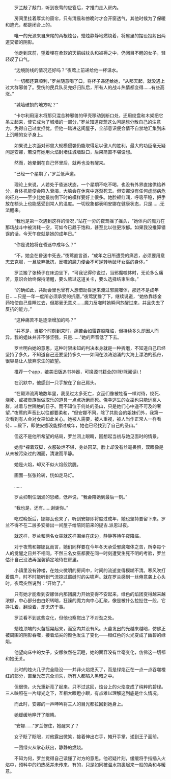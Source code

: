　　罗兰敲了敲门，听到夜莺的应答后，才推门走入房内。

　　房间里挂着厚实的窗帘，只有清晨和傍晚时才会开窗透气，其他时候为了保暖和遮光，都是闭合上的。

　　唯一的光源来自床尾的两根烛台，蜡烛静静地燃烧着，将屋里的摆设投射出两道交错的阴影。

　　他走到床前，望着埋在柔软的天鹅绒枕头和被褥之中，仍闭目不醒的女子，轻轻叹了口气。

　　“边境防线的情况还好吗？”夜莺上前递给他一杯温水。

　　“一切都还算顺利，”罗兰随意喝了口，将杯子递还给她，“从那天起，就没遇上过大群邪兽了。受伤的民兵队员完好归队后，所有人的战斗热情都变得……有些高涨。”

　　“城墙破损的地方呢？”

　　“卡尔利用滚木将那只混合种邪兽的甲壳移动到断口处，还用绞盘和木架把它吊立起来，使它成为了城墙的一部分，”罗兰知道夜莺这么问是想分散自己的注意力，免得自己过度担忧。但他一踏进这间屋子，全部意识便会情不自禁地汇集到床上沉睡的女子身上。

　　如果说上次面对邪兽大规模侵袭仍能取得足以傲人的胜利，最大的功臣毫无疑问是安娜，若没有她用火焰封堵住城墙缺口，后果简直不堪设想。

　　然而，她晕倒在自己怀里后，就再也没有醒来。

　　“已经一个星期了，”罗兰低声道。

　　理论上来说，人若处于昏迷状态，一个星期不吃不喝，也没有外界直接供给养分，身体机能便会陷入衰竭，大脑会在休克中逐渐死去。但安娜没有任何虚弱病危的征兆——至少比她最初倒下时的模样要好上很多。她脸颊红润，呼吸平稳，把手放在额头上也能感受到常人的温度。一切现象都表明安娜在健康状态，只是……无法醒来。

　　“我也是第一次遇到这样的情况，”站在一旁的夜莺摇了摇头，“她体内的魔力在那场战斗中被消耗一空，可如今已趋于饱和，甚至比以往更浓郁。如果我没推算错误的话，今天午夜就是她的成年日。”

　　“你是说她将在昏迷中成年么？”

　　“不，她会在昏迷中死去，”夜莺直言道，“成年之日所遭受的痛苦，必须要用意志去克服，一旦放弃抵抗，反噬的魔力便会不可逆转地破坏女巫的身体。”

　　罗兰搬了张椅子在床边坐下，“可我记得你说过，当邪魔噬体时，无论多么痛苦，意识会始终保持清醒，要么熬过这道关卡，要么选择结束生命。”

　　“的确如此，共助会里也曾有人想借助昏迷来渡过邪魔噬体，那还不是成年日……只是一年一度所必须承受的折磨，”夜莺犹豫了下，继续说道，“她依靠炼金药物使自己昏睡过去，但那毫无意义……魔力反噬时她瞬间苏醒过来，并且失去了反抗的能力。”

　　“这种痛苦不是逐渐增加的吗？”

　　“并不是，当那个时刻到来时，痛苦会如雷霆般降临，但持续多久却因人而异。我的姐妹并非不够坚强，只是……”她的声音低了下去。

　　罗兰明白她的意思，这种时限未知的判决本身就是一种折磨，不知道自己已经坚持了多久，不知道自己还要坚持多久——如同在浪涛汹涌的大海上漂泊的孤舟，很容易让人放弃求生的欲望。

　　推荐一个app，媲美旧版追书神器，可换源书籍全的\咪\咪阅读\\！

　　在沉默中，他感到一只手按在了自己肩头。

　　“在颠沛流离地数年里，我见过太多死亡，女巫们像被牲畜一样对待，绞死、烧死、或被贵族当做取乐的道具一点点折磨而死。侥幸逃生的女巫也只能远离人群，过着与世隔绝的日子。而不知位于何处的圣山，只是她们心中遥不可及的奢望，”夜莺的声音比以往都要柔和，“但安娜不同，除了共助会的姐妹们外，我第一次看到有人会对女巫如此关心。她被人需要，被人重视，被人当作正常人一样看待……殿下，即使安娜没能撑过成年，她也已经找到了自己的圣山。”

　　但这不是他所希望的结局，罗兰闭上眼睛，回想起当初与她见面时的情景。

　　她赤*裸着双脚，衣服破烂不堪，身处囚笼，脸上却没有丝毫畏惧，双眼像是从未被污染过的湖面，清澈而平静。

　　她是火焰，却又不似火焰般跳脱。

　　画面一张张轮转，恍如走马灯。

　　……

　　罗兰抑制住汹涌的思绪，低声说，“我会陪她到最后一刻。”

　　“我也是，还有……谢谢你。”

　　吃过晚饭后，娜娜瓦也来了，听到安娜即将度过成年，她也坚持要留下来。罗兰不得不在二层多安排出一间屋子给陪同前来的提古.派恩过夜。

　　就这样，罗兰和两名女巫就这样围坐在床边，静静等待午夜降临。

　　对于夜莺和娜娜瓦而言，她们同样要在今年冬天承受邪魔噬体之苦，所幸每个人的觉醒之日并不相同，不然三名女巫都要在同一时刻遭受生死不明的考验，罗兰估计自己没法再强装镇定地待在房里。

　　小镇里没有钟楼，在烛火微明的房间中，时间的流逝变得模糊不清。寒风吹打着窗户，时不时能听到气流掠过窗缝时的尖啸声。就在罗兰感到一丝倦意袭上心头时，夜莺突然说到：“开始了。”

　　只有她才能看到安娜体内那团魔力开始变得不安起来，绿色的焰团变得越来越浓郁，中心部分由白炽转暗，狂躁的魔力向中心汇聚，像是被什么拉扯住一般，它挣扎着，翻滚着，却无济于事。

　　罗兰看不到这些变化，但他也察觉出了不对劲之处。

　　蜡烛顶端的火苗摇晃起来，而室内并没有风。火苗发出的光越来越暗，仿佛正被周围的阴影吞噬，接着焰尖的颜色发生了变化——橙红色的火光变成了幽碧的绿焰。

　　他望向床中的女子，安娜依然在沉睡，她的面容没有丝毫变化，仿佛这一切都和她无关。

　　此时的烛火几乎完全隐没——并非火焰熄灭了，而是绿焰正在一点一点吞噬橙红的部分，直至光芒完全消失，所有人都陷入黑暗之中。

　　但很快，火光重新亮了起来。只不过这回，烛台上的火焰变成了纯粹的碧绿。三人映照在一片绿光之下，互相大眼瞪小眼，有点难以理解这到底是什么情况。

　　而此时，安娜的一声呻吟将三人的目光都拉回到她身上。

　　她缓缓地睁开了眼睛。

　　“安娜……”罗兰愣住，她醒来了？

　　女子眨了眨眼，对他露出微笑，接着伸出右手，摊开手掌，递到王子面前。

　　一团绿火从掌心跃出，静静的燃烧。

　　不知为何，罗兰觉得自己读懂了对方的意思。他迟疑片刻，缓缓将手指插入火焰中，预料中的灼热感并未传来，有的，只是如同被温水包裹起来一般的柔和与暖意。
